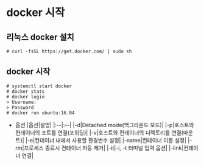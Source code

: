 # docker 시작

## 리눅스 docker 설치 
```
# curl -fsSL https://get.docker.com/ | sudo sh
```



## docker 시작
```
# systemctl start docker 
# docker stats
# docker login
> Username:
> Password
# docker run ubuntu:16.04
```

* 옵션
|옵션|설명|
|:--|:--|
|-d|Detached mode(백그라운드 모드)|
|-p|호스트와 컨테이너의 포트를 연결(포워딩)|
|-v|호스트와 컨테이너의 디렉토리를 연결(마운트)|
|-e|컨테이너 내에서 사용할 환경변수 설정|
|-name|컨테이너 이름 설정|
|-rm|프로세스 종료시 컨테이너 자동 제거|
|-it|-i, -t 터미널 입력 옵션|
|-link|컨테이너 연결|
